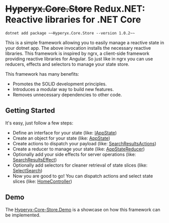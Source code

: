 # ~~Hyperyx.Core.Store~~ Redux.NET: Reactive libraries for .NET Core

`dotnet add package ~~Hyperyx.Core.Store --version 1.0.2~~`

This is a simple framework allowing you to easily manage a reactive state in your dotnet app. The above invocation installs the necessary reactive libraries. This framework is inspired by ngrx, a client-side framework providing reactive libraries for Angular. So just like in ngrx you can use reducers, effects and selectors to manage your state store.

This framework has many benefits:
- Promotes the SOLID development principles.
- Introduces a modular way to build new features.
- Removes unnecessary dependencies to other code.

## Getting Started

It's easy, just follow a few steps:
- Define an interface for your state (like: [IAppState](https://github.com/sujenk/Hyperyx-Core-Store.Demo/blob/main/Core/Store/AppState.Interface.cs))
- Create an object for your state (like: [AppState](https://github.com/sujenk/Hyperyx-Core-Store.Demo/blob/main/Core/Store/AppState.cs))
- Create actions to dispatch your payload (like: [SearchResultsActions](https://github.com/sujenk/Hyperyx-Core-Store.Demo/blob/main/Core/Store/Search/SearchResults/SearchResults.Actions.cs))
- Create a reducer to manage your state (like: [AppStateReducer](https://github.com/sujenk/Hyperyx-Core-Store.Demo/blob/main/Core/Store/AppState.Reducer.cs))
- Optionally add your side effects for server operations (like: [SearchResultsEffect](https://github.com/sujenk/Hyperyx-Core-Store.Demo/blob/main/Core/Store/Search/SearchResults/SearchResults.Effect.cs))
- Optionally add selectors for cleaner retrieval of state slices (like: [SelectSearch](https://github.com/sujenk/Hyperyx-Core-Store.Demo/blob/main/Core/Store/Search/SearchState.Selectors.cs))
- Now you are good to go! You can dispatch actions and select state slices (like: [HomeController](https://github.com/sujenk/Hyperyx-Core-Store.Demo/blob/main/Controllers/HomeController.cs))

## Demo

The [Hyperyx-Core-Store.Demo](https://github.com/sujenk/Hyperyx-Core-Store.Demo) is a showcase on how this framework can be implemented.
